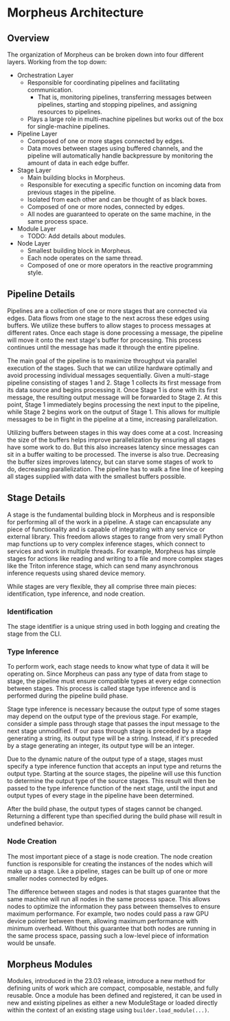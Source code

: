 <!--
SPDX-FileCopyrightText: Copyright (c) 2022-2024, NVIDIA CORPORATION & AFFILIATES. All rights reserved.
SPDX-License-Identifier: Apache-2.0

Licensed under the Apache License, Version 2.0 (the "License");
you may not use this file except in compliance with the License.
You may obtain a copy of the License at

http://www.apache.org/licenses/LICENSE-2.0

Unless required by applicable law or agreed to in writing, software
distributed under the License is distributed on an "AS IS" BASIS,
WITHOUT WARRANTIES OR CONDITIONS OF ANY KIND, either express or implied.
See the License for the specific language governing permissions and
limitations under the License.
-->

# Morpheus Architecture

## Overview

The organization of Morpheus can be broken down into four different layers. Working from the top down:

* Orchestration Layer
    * Responsible for coordinating pipelines and facilitating communication.
        * That is, monitoring pipelines, transferring messages between pipelines, starting and stopping pipelines,
          and assigning resources to pipelines.
    * Plays a large role in multi-machine pipelines but works out of the box for single-machine pipelines.
* Pipeline Layer
    * Composed of one or more stages connected by edges.
    * Data moves between stages using buffered channels, and the pipeline will automatically handle backpressure by
      monitoring the amount of data in each edge buffer.
* Stage Layer
    * Main building blocks in Morpheus.
    * Responsible for executing a specific function on incoming data from previous stages in the pipeline.
    * Isolated from each other and can be thought of as black boxes.
    * Composed of one or more nodes, connected by edges.
    * All nodes are guaranteed to operate on the same machine, in the same process space.
* Module Layer
    * TODO: Add details about modules.
* Node Layer
    * Smallest building block in Morpheus.
    * Each node operates on the same thread.
    * Composed of one or more operators in the reactive programming style.

## Pipeline Details

Pipelines are a collection of one or more stages that are connected via edges. Data flows from one stage to the next across these edges using buffers. We utilize these buffers to allow stages to process messages at different rates. Once each stage is done processing a message, the pipeline will move it onto the next stage's buffer for processing. This process continues until the message has made it through the entire pipeline.

The main goal of the pipeline is to maximize throughput via parallel execution of the stages. Such that we can utilize hardware optimally and avoid processing individual messages sequentially. Given a multi-stage pipeline consisting of stages 1 and 2. Stage 1 collects its first message from its data source and begins processing it. Once Stage 1 is done with its first message, the resulting output message will be forwarded to Stage 2. At this point, Stage 1 immediately begins processing the next input to the pipeline, while Stage 2 begins work on the output of Stage 1. This allows for multiple messages to be in flight in the pipeline at a time, increasing parallelization.

Utilizing buffers between stages in this way does come at a cost. Increasing the size of the buffers helps improve parallelization by ensuring all stages have some work to do. But this also increases latency since messages can sit in a buffer waiting to be processed. The inverse is also true. Decreasing the buffer sizes improves latency, but can starve some stages of work to do, decreasing parallelization. The pipeline has to walk a fine line of keeping all stages supplied with data with the smallest buffers possible.

## Stage Details

A stage is the fundamental building block in Morpheus and is responsible for performing all of the work in a pipeline. A stage can encapsulate any piece of functionality and is capable of integrating with any service or external library. This freedom allows stages to range from very small Python map functions up to very complex inference stages, which connect to services and work in multiple threads. For example, Morpheus has simple stages for actions like reading and writing to a file and more complex stages like the Triton inference stage, which can send many asynchronous inference requests using shared device memory.

While stages are very flexible, they all comprise three main pieces: identification, type inference, and node creation.

### Identification

The stage identifier is a unique string used in both logging and creating the stage from the CLI.

### Type Inference

To perform work, each stage needs to know what type of data it will be operating on. Since Morpheus can pass any type of data from stage to stage, the pipeline must ensure compatible types at every edge connection between stages. This process is called stage type inference and is performed during the pipeline build phase.

Stage type inference is necessary because the output type of some stages may depend on the output type of the previous stage. For example, consider a simple pass through stage that passes the input message to the next stage unmodified. If our pass through stage is preceded by a stage generating a string, its output type will be a string. Instead, if it's preceded by a stage generating an integer, its output type will be an integer.

Due to the dynamic nature of the output type of a stage, stages must specify a type inference function that accepts an input type and returns the output type. Starting at the source stages, the pipeline will use this function to determine the output type of the source stages. This result will then be passed to the type inference function of the next stage, until the input and output types of every stage in the pipeline have been determined.

After the build phase, the output types of stages cannot be changed. Returning a different type than specified during the build phase will result in undefined behavior.

### Node Creation

The most important piece of a stage is node creation. The node creation function is responsible for creating the instances of the nodes which will make up a stage. Like a pipeline, stages can be built up of one or more smaller nodes connected by edges.

The difference between stages and nodes is that stages guarantee that the same machine will run all nodes in the same process space. This allows nodes to optimize the information they pass between themselves to ensure maximum performance. For example, two nodes could pass a raw GPU device pointer between them, allowing maximum performance with minimum overhead. Without this guarantee that both nodes are running in the same process space, passing such a low-level piece of information would be unsafe.

## Morpheus Modules

Modules, introduced in the 23.03 release, introduce a new method for defining units of work which are compact, composable, nestable, and fully reusable. Once a module has been defined and registered, it can be used in new and existing pipelines as either a new ModuleStage or loaded directly within the context of an existing stage using `builder.load_module(...)`.
